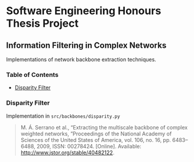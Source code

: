 # Software Engineering Honours Thesis Project
## Information Filtering in Complex Networks
Implementations of network backbone extraction techniques.

### Table of Contents
- [Disparity Filter](#Disparity-Filter)

### Disparity Filter
Implementation in `src/backbones/disparity.py`

> M. Á. Serrano et al., “Extracting the multiscale backbone of complex weighted networks, ”Proceedings of the National Academy of Sciences of the United States of America, vol. 106, no. 16, pp. 6483–6488, 2009, ISSN: 00278424. \[Online\]. Available: http://www.jstor.org/stable/40482122.
